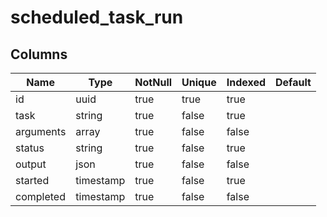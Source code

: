 <!-- Generated File -->
# scheduled_task_run

## Columns

| Name                         | Type               | NotNull| Unique | Indexed  | Default
|------------------------------|--------------------|--------|--------|----------|--------------------
| id                           | uuid               | true   | true   | true     |
| task                         | string             | true   | false  | true     |
| arguments                    | array              | true   | false  | false    |
| status                       | string             | true   | false  | true     |
| output                       | json               | true   | false  | false    |
| started                      | timestamp          | true   | false  | true     |
| completed                    | timestamp          | true   | false  | false    |

